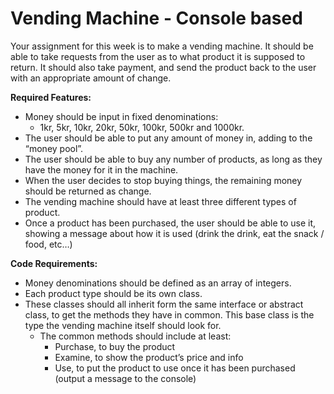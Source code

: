 # **Vending Machine - Console based**

Your assignment for this week is to make a vending machine. It should be able to take requests from the user as to what product it is supposed to return. It should also take payment, and send the product back to the user with an appropriate amount of change.

**Required Features:**

 - Money should be input in fixed denominations:
	 - 1kr, 5kr, 10kr, 20kr, 50kr, 100kr, 500kr and 1000kr.
 - The user should be able to put any amount of money in, adding to the “money pool”.
 - The user should be able to buy any number of products, as long as they have the money for it in the machine. 
 - When the user decides to stop buying things, the remaining money should be returned as change.
 - The vending machine should have at least three different types of product. 
 - Once a product has been purchased, the user should be able to use it, showing a message about how it is used (drink the drink, eat the snack / food, etc…)
 
**Code Requirements:**

 - Money denominations should be defined as an array of integers.
 - Each product type should be its own class.
 - These classes should all inherit form the same interface or abstract class, to get the methods they have in common. This base class is the type the vending machine itself should look for.
    - The common methods should include at least: 
        - 	Purchase, to buy the product
	    - Examine, to show the product’s price and info
        - Use, to put the product to use once it has been purchased (output a message to the console)


